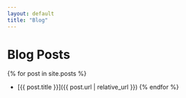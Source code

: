 ```yaml
---
layout: default
title: "Blog"
---
```


# Blog Posts

{% for post in site.posts %}
- [{{ post.title }}]({{ post.url | relative_url }})
{% endfor %}
